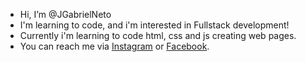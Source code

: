 - Hi, I’m @JGabrielNeto
- I'm learning to code, and i'm interested in Fullstack development!
- Currently i'm learning to code html, css and js creating web pages.
- You can reach me via <a href="https://instagram.com/joaogabrielsneto" target="_blank"> Instagram<a/> or <a href="https://www.facebook.com/joaogabriel.dantasneto" target="_blank">Facebook<a/>.

<!---
JGabrielNeto/JGabrielNeto is a ✨ special ✨ repository because its `README.md` (this file) appears on your GitHub profile.
You can click the Preview link to take a look at your changes.
--->
